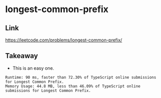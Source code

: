 # longest-common-prefix

## Link

https://leetcode.com/problems/longest-common-prefix/

## Takeaway

- This is an easy one.

```
Runtime: 90 ms, faster than 72.30% of TypeScript online submissions for Longest Common Prefix.
Memory Usage: 44.8 MB, less than 46.09% of TypeScript online submissions for Longest Common Prefix.
```
